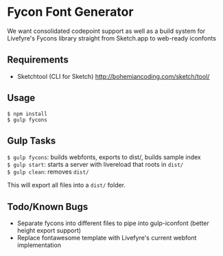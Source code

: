 # Fycon Font Generator

We want consolidated codepoint support as well as a build system for Livefyre's Fycons library straight from Sketch.app to web-ready iconfonts  

## Requirements
* Sketchtool (CLI for Sketch) http://bohemiancoding.com/sketch/tool/

## Usage
```
$ npm install  
$ gulp fycons
```

## Gulp Tasks
``$ gulp fycons``: builds webfonts, exports to dist/, builds sample index  
``$ gulp start``: starts a server with livereload that roots in ``dist/``  
``$ gulp clean``: removes ``dist/``


This will export all files into a ``dist/`` folder.

## Todo/Known Bugs
* Separate fycons into different files to pipe into gulp-iconfont (better height export support)
* Replace fontawesome template with Livefyre's current webfont implementation
